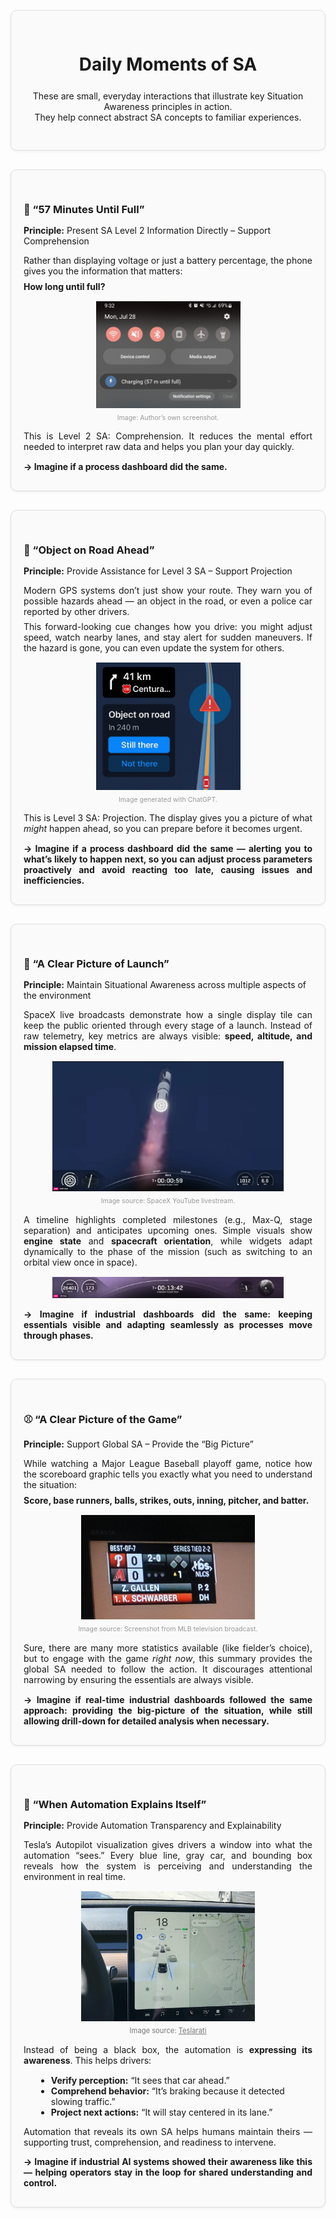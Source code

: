 <div style="display: flex; flex-direction: row; align-items: flex-start;">

<div style="flex: 1;">

<!-- Header Card -->
<div style="border: 1px solid #ddd; border-radius: 10px; padding: 30px 20px; margin: 30px 0; background-color: #fafafa; box-shadow: 0 2px 4px rgba(0,0,0,0.05); text-align: center;">
  <div style="max-width: 600px; margin: 0 auto;">
    <h1 style="margin-bottom: 25px;">Daily Moments of SA</h1>
    <p>These are small, everyday interactions that illustrate key Situation Awareness principles in action.<br>They help connect abstract SA concepts to familiar experiences.</p>
  </div>
</div>

<!-- 57 Minutes Until Full Card -->
<div id="card-57-min-until-full" style="border: 1px solid #ddd; border-radius: 10px; padding: 30px 20px; margin: 30px 0; background-color: #fafafa; box-shadow: 0 2px 4px rgba(0,0,0,0.05);">
  <span id="sec-57-min-until-full" style="position: relative; top: -80px;"></span>
  <h3 style="margin-bottom: 15px;">
    <a href="#sec-57-min-until-full" style="text-decoration: none; color: inherit;">📱 “57 Minutes Until Full”</a>
  </h3>
  <p><strong>Principle:</strong> Present SA Level 2 Information Directly – Support Comprehension</p>
  <p style="margin-bottom: 15px; max-width: 1000px; text-align: justify; text-justify: inter-word;">
    Rather than displaying voltage or just a battery percentage, the phone gives you the information that matters:<br>
    <span style="display:block; height:7.5px;"></span>
    <strong>How long until full?</strong>
  </p>
    <div style="text-align: center; margin-top: 0px;">
    <img src="../images/samoments_time_until_full.jpg" alt="Phone showing time until battery full" width="50%" />
  </div>
  <p style="font-size: 0.75em; color: #999; text-align: center; margin-top: 6px;">
  Image: Author’s own screenshot.
</p>


  <p style="margin-bottom: 15px; max-width: 1000px; text-align: justify; text-justify: inter-word;">
    This is Level 2 SA: Comprehension. It reduces the mental effort needed to interpret raw data and helps you plan your day quickly.
  </p>
  <p style="margin-bottom: 0px; max-width: 1000px; text-align: justify; text-justify: inter-word;">
    <strong>→ Imagine if a process dashboard did the same.</strong>
  </p>
</div>

<!-- Road Hazard Ahead Card -->
<div id="card-road-hazard-ahead" style="border: 1px solid #ddd; border-radius: 10px; padding: 30px 20px; margin: 30px 0; background-color: #fafafa; box-shadow: 0 2px 4px rgba(0,0,0,0.05);">
  <span id="sec-road-hazard-ahead" style="position: relative; top: -80px;"></span>
  <h3 style="margin-bottom: 15px;">
    <a href="#sec-road-hazard-ahead" style="text-decoration: none; color: inherit;">🚗 “Object on Road Ahead”</a>
  </h3>
  <p><strong>Principle:</strong> Provide Assistance for Level 3 SA – Support Projection</p>
  <p style="margin-bottom: 15px; max-width: 1000px; text-align: justify; text-justify: inter-word;">
    Modern GPS systems don’t just show your route. They warn you of possible hazards ahead — an object in the road, or even a police car reported by other drivers.<br>
    <span style="display:block; height:7.5px;"></span>
    This forward-looking cue changes how you drive: you might adjust speed, watch nearby lanes, and stay alert for sudden maneuvers. If the hazard is gone, you can even update the system for others.
  </p>
    <div style="text-align: center; margin-top: 0px;">
    <img src="../images/samoments_object_on_road.PNG" alt="GPS road hazard warning" width="50%" />
  </div>
  <p style="font-size: 0.75em; color: #999; text-align: center; margin-top: 6px;">
  Image generated with ChatGPT.
</p>


  <p style="margin-bottom: 15px; max-width: 1000px; text-align: justify; text-justify: inter-word;">
    This is Level 3 SA: Projection. The display gives you a picture of what <em>might</em> happen ahead, so you can prepare before it becomes urgent.
  </p>
  <p style="margin-bottom: 0px; max-width: 1000px; text-align: justify; text-justify: inter-word;">
    <strong>→ Imagine if a process dashboard did the same — alerting you to what’s likely to happen next, so you can adjust process parameters proactively and avoid reacting too late, causing issues and inefficiencies.</strong>
  </p>
</div>

<!-- SpaceX Launch Info Card -->
<div id="card-spacex-launch-info" style="border: 1px solid #ddd; border-radius: 10px; padding: 30px 20px; margin: 30px 0; background-color: #fafafa; box-shadow: 0 2px 4px rgba(0,0,0,0.05);">
  <span id="sec-spacex-launch-info" style="position: relative; top: -80px;"></span>
  <h3 style="margin-bottom: 15px;">
    <a href="#sec-spacex-launch-info" style="text-decoration: none; color: inherit;">🚀 “A Clear Picture of Launch”</a>
  </h3>
  <p><strong>Principle:</strong> Maintain Situational Awareness across multiple aspects of the environment </p>
  <p style="margin-bottom: 15px; max-width: 1000px; text-align: justify; text-justify: inter-word;">
    SpaceX live broadcasts demonstrate how a single display tile can keep the public oriented through every stage of a launch. Instead of raw telemetry, key metrics are always visible: <strong>speed, altitude, and mission elapsed time</strong>.
  </p>

  <div style="text-align: center; margin-top: 0px;">
    <img src="../images/samoments_spacex_launchinfo.png" alt="SpaceX launch info dashboard" width="80%" />
  </div>
  <p style="font-size: 0.75em; color: #999; text-align: center; margin-top: 6px;">
  Image source: SpaceX YouTube livestream.
</p>


  <p style="margin-top: 15px; margin-bottom: 15px; max-width: 1000px; text-align: justify; text-justify: inter-word;">
    A timeline highlights completed milestones (e.g., Max-Q, stage separation) and anticipates upcoming ones. Simple visuals show <strong>engine state</strong> and <strong>spacecraft orientation</strong>, while widgets adapt dynamically to the phase of the mission (such as switching to an orbital view once in space).
  </p>

  <div style="text-align: center; margin-top: 0px;">
    <img src="../images/samoments_spacex_launchinfo_2.png" alt="SpaceX launch info dashboard" width="80%" />
  </div>
  
  <p style="margin-bottom: 0px; max-width: 1000px; text-align: justify; text-justify: inter-word;">
    <strong>
    → Imagine if industrial dashboards did the same: keeping essentials visible and adapting seamlessly as processes move through phases.
    </strong>
  </p>
</div>

<!-- MLB Scoreboard Card -->
<div id="card-mlb-scoreboard" style="border: 1px solid #ddd; border-radius: 10px; padding: 30px 20px; margin: 30px 0; background-color: #fafafa; box-shadow: 0 2px 4px rgba(0,0,0,0.05);">
  <span id="sec-mlb-scoreboard" style="position: relative; top: -80px;"></span>
  <h3 style="margin-bottom: 15px;">
    <a href="#sec-mlb-scoreboard" style="text-decoration: none; color: inherit;">⚾ “A Clear Picture of the Game”</a>
  </h3>
  <p><strong>Principle:</strong> Support Global SA – Provide the “Big Picture”</p>
  <p style="margin-bottom: 15px; max-width: 1000px; text-align: justify; text-justify: inter-word;">
    While watching a Major League Baseball playoff game, notice how the scoreboard graphic tells you exactly what you need to understand the situation:<br>
    <span style="display:block; height:7.5px;"></span>
    <strong>Score, base runners, balls, strikes, outs, inning, pitcher, and batter.</strong>
  </p>
    <div style="text-align: center; margin-top: 0px;">
    <img src="../images/samoments_mlb_scoreboard.jpeg" alt="MLB scoreboard showing score, bases, count, outs, inning, pitcher and batter" width="60%" />
  </div>
  <p style="font-size: 0.75em; color: #999; text-align: center; margin-top: 6px;">
  Image source: Screenshot from MLB television broadcast.
</p>

  <p style="margin-top: 15px; margin-bottom: 15px; max-width: 1000px; text-align: justify; text-justify: inter-word;">
    Sure, there are many more statistics available (like fielder’s choice), but to engage with the game <em>right now</em>, this summary provides the global SA needed to follow the action. It discourages attentional narrowing by ensuring the essentials are always visible.
  </p>
  
  <p style="margin-bottom: 0px; max-width: 1000px; text-align: justify; text-justify: inter-word;">
    <strong>→ Imagine if real-time industrial dashboards followed the same approach: providing the big-picture of the situation, while still allowing drill-down for detailed analysis when necessary.</strong>
  </p>
</div>

<!-- Automation Explaining Itself Card -->
<div id="card-automation-explaining-itself" style="border: 1px solid #ddd; border-radius: 10px; padding: 30px 20px; margin: 30px 0; background-color: #fafafa; box-shadow: 0 2px 4px rgba(0,0,0,0.05);">
  <span id="sec-automation-explaining-itself" style="position: relative; top: -80px;"></span>
  <h3 style="margin-bottom: 15px;">
    <a href="#sec-automation-explaining-itself" style="text-decoration: none; color: inherit;">🤖 “When Automation Explains Itself”</a>
  </h3>
  <p><strong>Principle:</strong> Provide Automation Transparency and Explainability</p>
  
  <p style="margin-bottom: 15px; max-width: 1000px; text-align: justify; text-justify: inter-word;">
    Tesla’s Autopilot visualization gives drivers a window into what the automation “sees.” 
    Every blue line, gray car, and bounding box reveals how the system is perceiving and understanding the environment in real time.
  </p>

  <div style="text-align: center; margin-top: 0px;">
    <img src="../images/samoments_automationexplainingitself.jpg" alt="Tesla Autopilot visualization showing cars and lanes detected" width="60%" />
    <p style="font-size: 0.8em; color: #777; margin-top: 5px;">Image source: <a href="https://www.teslarati.com/tesla-autopilot-vehicle-lane-detection-off-ramp/" target="_blank" style="color: #777; text-decoration: underline;">Teslarati</a></p>
  </div>

  <p style="margin-top: 15px; margin-bottom: 15px; max-width: 1000px; text-align: justify; text-justify: inter-word;">
    Instead of being a black box, the automation is <strong>expressing its awareness</strong>. 
    This helps drivers:
    <ul style="margin-left: 20px;">
      <li><strong>Verify perception:</strong> “It sees that car ahead.”</li>
      <li><strong>Comprehend behavior:</strong> “It’s braking because it detected slowing traffic.”</li>
      <li><strong>Project next actions:</strong> “It will stay centered in its lane.”</li>
    </ul>
  </p>

  <p style="margin-bottom: 0px; max-width: 1000px; text-align: justify; text-justify: inter-word;">
    Automation that reveals its own SA helps humans maintain theirs — supporting trust, comprehension, and readiness to intervene.<br>
  <p style="margin-bottom: 0px; max-width: 1000px; text-align: justify; text-justify: inter-word;">
    <strong>→ Imagine if industrial AI systems showed their awareness like this — helping operators stay in the loop for shared understanding and control.</strong>
  </p>
</div>

</div>
</div>



